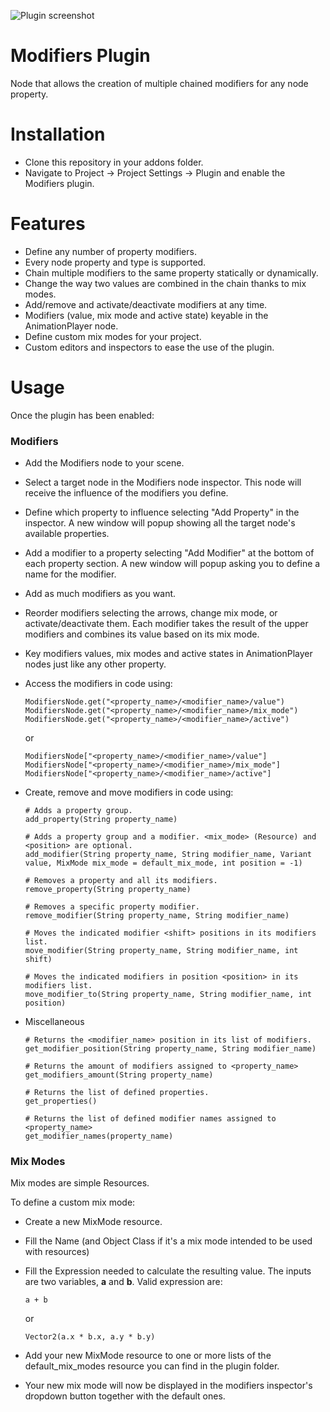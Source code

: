 ![Plugin screenshot](https://i.imgur.com/NtjyHaA.gif)
# Modifiers Plugin

Node that allows the creation of multiple chained modifiers for any node property.

# Installation
- Clone this repository in your addons folder.
- Navigate to Project -> Project Settings -> Plugin and enable the Modifiers plugin.

# Features
- Define any number of property modifiers.
- Every node property and type is supported.
- Chain multiple modifiers to the same property statically or dynamically.
- Change the way two values are combined in the chain thanks to mix modes.
- Add/remove and activate/deactivate modifiers at any time.
- Modifiers (value, mix mode and active state) keyable in the AnimationPlayer node.
- Define custom mix modes for your project.
- Custom editors and inspectors to ease the use of the plugin.


# Usage
Once the plugin has been enabled:


### Modifiers
- Add the Modifiers node to your scene.
- Select a target node in the Modifiers node inspector.
  This node will receive the influence of the modifiers you define.
- Define which property to influence selecting "Add Property" in the inspector.
  A new window will popup showing all the target node's available properties.
- Add a modifier to a property selecting "Add Modifier" at the bottom of each property section.
  A new window will popup asking you to define a name for the modifier.
- Add as much modifiers as you want.
- Reorder modifiers selecting the arrows, change mix mode, or activate/deactivate them.
  Each modifier takes the result of the upper modifiers and combines its value based on its mix mode.
- Key modifiers values, mix modes and active states in AnimationPlayer nodes just like any other property.
 
- Access the modifiers in code using:

  ```
  ModifiersNode.get("<property_name>/<modifier_name>/value")
  ModifiersNode.get("<property_name>/<modifier_name>/mix_mode")
  ModifiersNode.get("<property_name>/<modifier_name>/active")
  ```
  
  or
  
  ```
  ModifiersNode["<property_name>/<modifier_name>/value"]
  ModifiersNode["<property_name>/<modifier_name>/mix_mode"]
  ModifiersNode["<property_name>/<modifier_name>/active"]
  ```
- Create, remove and move modifiers in code using:

  ```
  # Adds a property group.
  add_property(String property_name)
  
  # Adds a property group and a modifier. <mix_mode> (Resource) and <position> are optional.
  add_modifier(String property_name, String modifier_name, Variant value, MixMode mix_mode = default_mix_mode, int position = -1)
  
  # Removes a property and all its modifiers.
  remove_property(String property_name)
  
  # Removes a specific property modifier.
  remove_modifier(String property_name, String modifier_name)
  
  # Moves the indicated modifier <shift> positions in its modifiers list. 
  move_modifier(String property_name, String modifier_name, int shift)
  
  # Moves the indicated modifiers in position <position> in its modifiers list.
  move_modifier_to(String property_name, String modifier_name, int position)
  ```
- Miscellaneous
  ```
  # Returns the <modifier_name> position in its list of modifiers.
  get_modifier_position(String property_name, String modifier_name)
  
  # Returns the amount of modifiers assigned to <property_name>
  get_modifiers_amount(String property_name)
  
  # Returns the list of defined properties.
  get_properties()
  
  # Returns the list of defined modifier names assigned to <property_name>
  get_modifier_names(property_name)
  ```

### Mix Modes
Mix modes are simple Resources.

To define a custom mix mode:
- Create a new MixMode resource.
- Fill the Name (and Object Class if it's a mix mode intended to be used with resources)
- Fill the Expression needed to calculate the resulting value.
  The inputs are two variables, **a** and **b**.
  Valid expression are:
  
  `a + b`
  
  or
  
  `Vector2(a.x * b.x, a.y * b.y)`
- Add your new MixMode resource to one or more lists of the default_mix_modes resource you can find in the plugin folder.
- Your new mix mode will now be displayed in the modifiers inspector's dropdown button together with the default ones.

